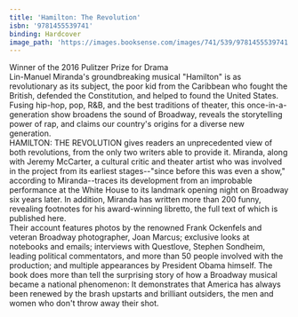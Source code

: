 ```yaml
---
title: 'Hamilton: The Revolution'
isbn: '9781455539741'
binding: Hardcover
image_path: 'https://images.booksense.com/images/741/539/9781455539741.jpg'
---
```



Winner of the 2016 Pulitzer Prize for Drama&nbsp;
<br>Lin-Manuel Miranda's groundbreaking musical "Hamilton" is as revolutionary as its subject, the poor kid from the Caribbean who fought the British, defended the Constitution, and helped to found the United States. Fusing hip-hop, pop, R&B, and the best traditions of theater, this once-in-a-generation show broadens the sound of Broadway, reveals the storytelling power of rap, and claims our country's origins for a diverse new generation.&nbsp;
<br>HAMILTON: THE REVOLUTION gives readers an unprecedented view of both revolutions, from the only two writers able to provide it. Miranda, along with Jeremy McCarter, a cultural critic and theater artist who was involved in the project from its earliest stages--"since before this was even a show," according to Miranda--traces its development from an improbable performance at the White House to its landmark opening night on Broadway six years later. In addition, Miranda has written more than 200 funny, revealing footnotes for his award-winning libretto, the full text of which is published here.&nbsp;
<br>Their account features photos by the renowned Frank Ockenfels and veteran Broadway photographer, Joan Marcus; exclusive looks at notebooks and emails; interviews with Questlove, Stephen Sondheim, leading political commentators, and more than 50 people involved with the production; and multiple appearances by President Obama himself. The book does more than tell the surprising story of how a Broadway musical became a national phenomenon: It demonstrates that America has always been renewed by the brash upstarts and brilliant outsiders, the men and women who don't throw away their shot.